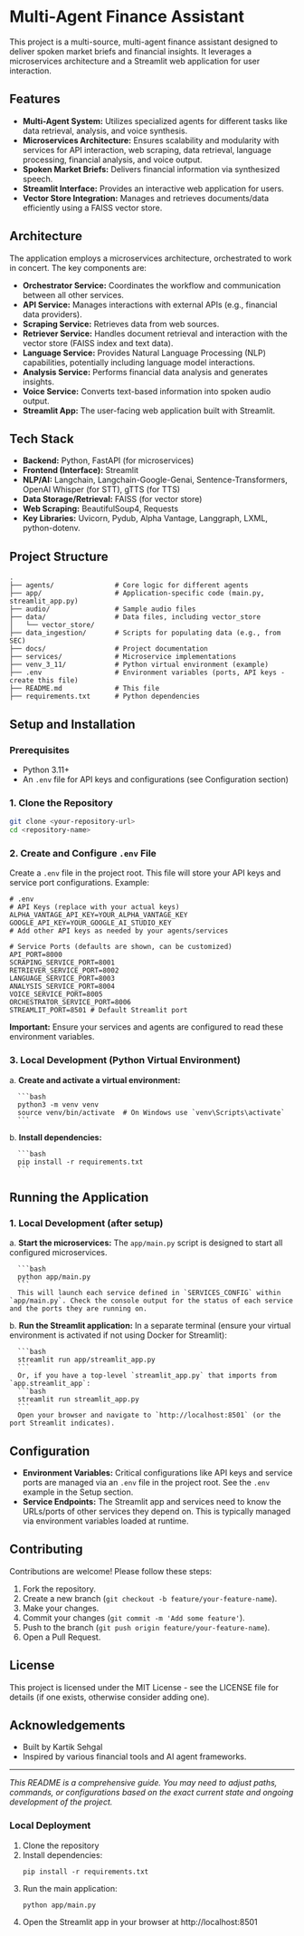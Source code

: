 # Multi-Agent Finance Assistant

This project is a multi-source, multi-agent finance assistant designed to deliver spoken market briefs and financial insights. It leverages a microservices architecture and a Streamlit web application for user interaction.

## Features

*   **Multi-Agent System:** Utilizes specialized agents for different tasks like data retrieval, analysis, and voice synthesis.
*   **Microservices Architecture:** Ensures scalability and modularity with services for API interaction, web scraping, data retrieval, language processing, financial analysis, and voice output.
*   **Spoken Market Briefs:** Delivers financial information via synthesized speech.
*   **Streamlit Interface:** Provides an interactive web application for users.
*   **Vector Store Integration:** Manages and retrieves documents/data efficiently using a FAISS vector store.

## Architecture

The application employs a microservices architecture, orchestrated to work in concert. The key components are:

*   **Orchestrator Service:** Coordinates the workflow and communication between all other services.
*   **API Service:** Manages interactions with external APIs (e.g., financial data providers).
*   **Scraping Service:** Retrieves data from web sources.
*   **Retriever Service:** Handles document retrieval and interaction with the vector store (FAISS index and text data).
*   **Language Service:** Provides Natural Language Processing (NLP) capabilities, potentially including language model interactions.
*   **Analysis Service:** Performs financial data analysis and generates insights.
*   **Voice Service:** Converts text-based information into spoken audio output.
*   **Streamlit App:** The user-facing web application built with Streamlit.

## Tech Stack

*   **Backend:** Python, FastAPI (for microservices)
*   **Frontend (Interface):** Streamlit
*   **NLP/AI:** Langchain, Langchain-Google-Genai, Sentence-Transformers, OpenAI Whisper (for STT), gTTS (for TTS)
*   **Data Storage/Retrieval:** FAISS (for vector store)
*   **Web Scraping:** BeautifulSoup4, Requests
*   **Key Libraries:** Uvicorn, Pydub, Alpha Vantage, Langgraph, LXML, python-dotenv.

## Project Structure

```
.
├── agents/               # Core logic for different agents
├── app/                  # Application-specific code (main.py, streamlit_app.py)
├── audio/                # Sample audio files
├── data/                 # Data files, including vector_store
│   └── vector_store/
├── data_ingestion/       # Scripts for populating data (e.g., from SEC)
├── docs/                 # Project documentation
├── services/             # Microservice implementations
├── venv_3_11/            # Python virtual environment (example)
├── .env                  # Environment variables (ports, API keys - create this file)
├── README.md             # This file
├── requirements.txt      # Python dependencies
```

## Setup and Installation

### Prerequisites

*   Python 3.11+
*   An `.env` file for API keys and configurations (see Configuration section)

### 1. Clone the Repository

```bash
git clone <your-repository-url>
cd <repository-name>
```

### 2. Create and Configure `.env` File

Create a `.env` file in the project root. This file will store your API keys and service port configurations. Example:

```env
# .env
# API Keys (replace with your actual keys)
ALPHA_VANTAGE_API_KEY=YOUR_ALPHA_VANTAGE_KEY
GOOGLE_API_KEY=YOUR_GOOGLE_AI_STUDIO_KEY
# Add other API keys as needed by your agents/services

# Service Ports (defaults are shown, can be customized)
API_PORT=8000
SCRAPING_SERVICE_PORT=8001
RETRIEVER_SERVICE_PORT=8002
LANGUAGE_SERVICE_PORT=8003
ANALYSIS_SERVICE_PORT=8004
VOICE_SERVICE_PORT=8005
ORCHESTRATOR_SERVICE_PORT=8006
STREAMLIT_PORT=8501 # Default Streamlit port
```
**Important:** Ensure your services and agents are configured to read these environment variables.

### 3. Local Development (Python Virtual Environment)

   a. **Create and activate a virtual environment:**

      ```bash
      python3 -m venv venv
      source venv/bin/activate  # On Windows use `venv\Scripts\activate`
      ```

   b. **Install dependencies:**

      ```bash
      pip install -r requirements.txt
      ```

## Running the Application

### 1. Local Development (after setup)

   a. **Start the microservices:**
      The `app/main.py` script is designed to start all configured microservices.

      ```bash
      python app/main.py
      ```
      This will launch each service defined in `SERVICES_CONFIG` within `app/main.py`. Check the console output for the status of each service and the ports they are running on.

   b. **Run the Streamlit application:**
      In a separate terminal (ensure your virtual environment is activated if not using Docker for Streamlit):

      ```bash
      streamlit run app/streamlit_app.py
      ```
      Or, if you have a top-level `streamlit_app.py` that imports from `app.streamlit_app`:
      ```bash
      streamlit run streamlit_app.py
      ```
      Open your browser and navigate to `http://localhost:8501` (or the port Streamlit indicates).

## Configuration

*   **Environment Variables:** Critical configurations like API keys and service ports are managed via an `.env` file in the project root. See the `.env` example in the Setup section.
*   **Service Endpoints:** The Streamlit app and services need to know the URLs/ports of other services they depend on. This is typically managed via environment variables loaded at runtime.

## Contributing

Contributions are welcome! Please follow these steps:

1.  Fork the repository.
2.  Create a new branch (`git checkout -b feature/your-feature-name`).
3.  Make your changes.
4.  Commit your changes (`git commit -m 'Add some feature'`).
5.  Push to the branch (`git push origin feature/your-feature-name`).
6.  Open a Pull Request.

## License

This project is licensed under the MIT License - see the LICENSE file for details (if one exists, otherwise consider adding one).

## Acknowledgements

*   Built by Kartik Sehgal
*   Inspired by various financial tools and AI agent frameworks.

---
*This README is a comprehensive guide. You may need to adjust paths, commands, or configurations based on the exact current state and ongoing development of the project.*


### Local Deployment

1. Clone the repository
2. Install dependencies:
   ```
   pip install -r requirements.txt
   ```
3. Run the main application:
   ```
   python app/main.py
   ```
4. Open the Streamlit app in your browser at http://localhost:8501
